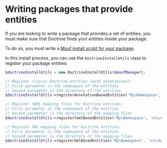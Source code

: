 Writing packages that provide entities
======================================

If you are looking to write a package that provides a set of entities, you must make sure that Doctrine finds your entities inside your package.

To do so, you must write a [Mouf install script for your package](http://mouf-php.com/packages/mouf/mouf/doc/install_process.md).

In this install process, you can use the `DoctrineInstallUtils` class to register your package entities:

```php
$doctrineInstallUtils = new DoctrineInstallUtils($moufManager);

// Register classic Doctrine entities (with annotations):
// First parameter is the namespace of the entities
// Second parameter is the directory of the entities
$doctrineInstallUtils->registerAnnotationBasedEntities('My\Namespace', 'src/my/directory');

// Register YAML mapping files for Doctrine entities:
// First parameter is the namespace of the entities
// Second parameter is the directory of the mapping files
$doctrineInstallUtils->registerYamlBasedEntities('My\Namespace', 'src/my/directory');

// Register XML mapping files for Doctrine entities:
// First parameter is the namespace of the entities
// Second parameter is the directory of the mapping files
$doctrineInstallUtils->registerXmlBasedEntities('My\Namespace', 'src/my/directory');
```
